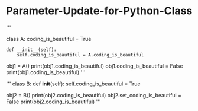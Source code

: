 # Parameter-Update-for-Python-Class

'''

class A:
    coding_is_beautiful = True

    def __init__(self):
        self.coding_is_beautiful = A.coding_is_beautiful
        
obj1 = A()
print(obj1.coding_is_beautiful)
obj1.coding_is_beautiful = False
print(obj1.coding_is_beautiful)
'''

'''
class B:
    def __init__(self):
        self.coding_is_beautiful = True
               
obj2 = B()
print(obj2.coding_is_beautiful)
obj2.set_coding_is_beautiful = False
print(obj2.coding_is_beautiful)
'''
